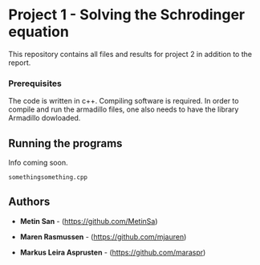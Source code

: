 # Project 1 - Solving the Schrodinger equation

This repository contains all files and results for project 2 in addition to the report.

### Prerequisites

The code is written in c++. Compiling software is required. In order to compile and run the armadillo files, one also needs to have the library Armadillo dowloaded.

## Running the programs

Info coming soon.

```
somethingsomething.cpp
```

## Authors

* **Metin San** - (https://github.com/MetinSa)

* **Maren Rasmussen** - (https://github.com/mjauren)

* **Markus Leira Asprusten** - (https://github.com/maraspr)

